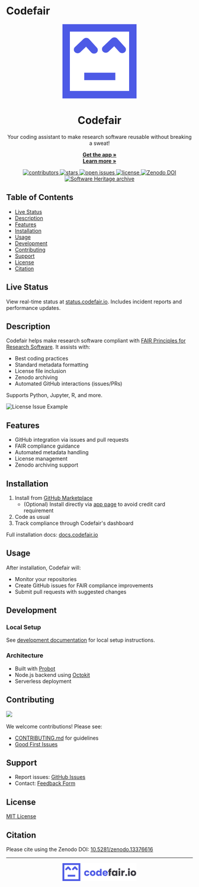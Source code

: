 # Codefair

<div align="center">
  <img src="https://raw.githubusercontent.com/fairdataihub/codefair-app/main/ui/public/assets/images/codefair_logo.png" alt="logo" width="200" height="auto" />
  <h1>Codefair</h1>
  <p>Your coding assistant to make research software reusable without breaking a sweat!</p>

  <p>
    <a href="https://github.com/marketplace/codefair-app"><strong>Get the app »</strong></a>
    <br />
    <a href="https://codefair.io/"><strong>Learn more »</strong></a>
  </p>

  <p>
    <a href="https://github.com/fairdataihub/codefair-app/graphs/contributors">
      <img src="https://img.shields.io/github/contributors/fairdataihub/codefair-app.svg?style=flat-square" alt="contributors" />
    </a>
    <a href="https://github.com/fairdataihub/codefair-app/stargazers">
      <img src="https://img.shields.io/github/stars/fairdataihub/codefair-app.svg?style=flat-square" alt="stars" />
    </a>
    <a href="https://github.com/fairdataihub/codefair-app/issues/">
      <img src="https://img.shields.io/github/issues/fairdataihub/codefair-app.svg?style=flat-square" alt="open issues" />
    </a>
    <a href="https://github.com/fairdataihub/codefair-app/blob/main/LICENSE">
      <img src="https://img.shields.io/github/license/fairdataihub/codefair-app.svg?style=flat-square" alt="license" />
    </a>
    <a href="https://doi.org/10.5281/zenodo.13376616">
      <img src="https://zenodo.org/badge/DOI/10.5281/zenodo.13376616.svg" alt="Zenodo DOI" />
    </a>
    <a href="https://archive.softwareheritage.org/browse/origin/https://github.com/fairdataihub/codefair-app/">
      <img src="https://archive.softwareheritage.org/badge/origin/https://github.com/fairdataihub/codefair-app/" alt="Software Heritage archive" />
    </a>
  </p>
</div>

## Table of Contents
- [Live Status](#live-status)
- [Description](#description)
- [Features](#features)
- [Installation](#installation)
- [Usage](#usage)
- [Development](#development)
- [Contributing](#contributing)
- [Support](#support)
- [License](#license)
- [Citation](#citation)

## Live Status

View real-time status at [status.codefair.io](https://status.codefair.io/). Includes incident reports and performance updates.

## Description

Codefair helps make research software compliant with [FAIR Principles for Research Software](https://doi.org/10.1038/s41597-022-01710-x). It assists with:

- Best coding practices
- Standard metadata formatting
- License file inclusion
- Zenodo archiving
- Automated GitHub interactions (issues/PRs)

Supports Python, Jupyter, R, and more.

![License Issue Example](https://imgur.com/fcOuzTC.png)

## Features

- GitHub integration via issues and pull requests
- FAIR compliance guidance
- Automated metadata handling
- License management
- Zenodo archiving support

## Installation

1. Install from [GitHub Marketplace](https://github.com/marketplace/codefair-app)
   - (Optional) Install directly via [app page](https://github.com/apps/codefair-io) to avoid credit card requirement
2. Code as usual
3. Track compliance through Codefair's dashboard

Full installation docs: [docs.codefair.io](https://docs.codefair.io/docs/installation.html)

## Usage

After installation, Codefair will:
- Monitor your repositories
- Create GitHub issues for FAIR compliance improvements
- Submit pull requests with suggested changes

## Development

### Local Setup
See [development documentation](https://docs.codefair.io/dev/running-locally.html) for local setup instructions.

### Architecture
- Built with [Probot](https://probot.github.io/docs/)
- Node.js backend using [Octokit](https://github.com/octokit)
- Serverless deployment

## Contributing

<a href="https://github.com/fairdataihub/codefair-app/graphs/contributors">
  <img src="https://contrib.rocks/image?repo=fairdataihub/codefair-app" />
</a>

We welcome contributions! Please see:
- [CONTRIBUTING.md](CONTRIBUTING.md) for guidelines
- [Good First Issues](https://github.com/fairdataihub/codefair-app/issues?q=is%3Aissue+is%3Aopen+label%3A%22good+first+issue%22)

## Support

- Report issues: [GitHub Issues](https://github.com/fairdataihub/codefair-app/issues)
- Contact: [Feedback Form](https://tally.so/r/3E0dao)

## License

[MIT License](LICENSE)

## Citation

Please cite using the Zenodo DOI: [10.5281/zenodo.13376616](https://doi.org/10.5281/zenodo.13376616)

---

<div align="center">
  <a href="https://codefair.io">
    <img src="https://raw.githubusercontent.com/fairdataihub/codefair-app/main/ui/public/assets/images/codefair_logo_name.png" alt="logo" width="200" height="auto" />
  </a>
</div>